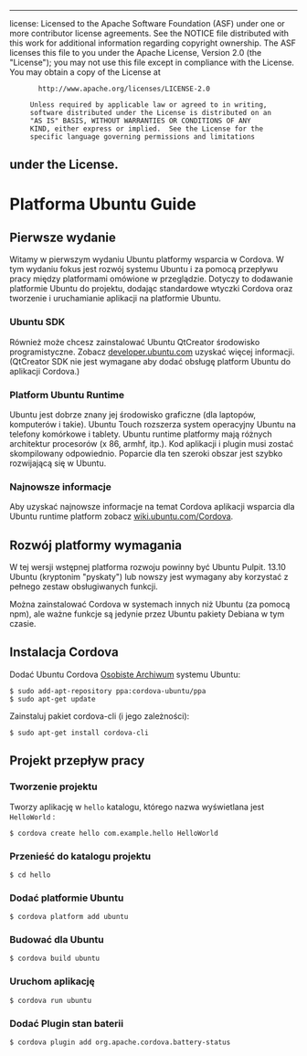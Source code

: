 * * *

license: Licensed to the Apache Software Foundation (ASF) under one or more contributor license agreements. See the NOTICE file distributed with this work for additional information regarding copyright ownership. The ASF licenses this file to you under the Apache License, Version 2.0 (the "License"); you may not use this file except in compliance with the License. You may obtain a copy of the License at

           http://www.apache.org/licenses/LICENSE-2.0
    
         Unless required by applicable law or agreed to in writing,
         software distributed under the License is distributed on an
         "AS IS" BASIS, WITHOUT WARRANTIES OR CONDITIONS OF ANY
         KIND, either express or implied.  See the License for the
         specific language governing permissions and limitations
    

## under the License.

# Platforma Ubuntu Guide

## Pierwsze wydanie

Witamy w pierwszym wydaniu Ubuntu platformy wsparcia w Cordova. W tym wydaniu fokus jest rozwój systemu Ubuntu i za pomocą przepływu pracy między platformami omówione w przeglądzie. Dotyczy to dodawanie platformie Ubuntu do projektu, dodając standardowe wtyczki Cordova oraz tworzenie i uruchamianie aplikacji na platformie Ubuntu.

### Ubuntu SDK

Również może chcesz zainstalować Ubuntu QtCreator środowisko programistyczne. Zobacz [developer.ubuntu.com][1] uzyskać więcej informacji. (QtCreator SDK nie jest wymagane aby dodać obsługę platform Ubuntu do aplikacji Cordova.)

 [1]: http://developer.ubuntu.com

### Platform Ubuntu Runtime

Ubuntu jest dobrze znany jej środowisko graficzne (dla laptopów, komputerów i takie). Ubuntu Touch rozszerza system operacyjny Ubuntu na telefony komórkowe i tablety. Ubuntu runtime platformy mają różnych architektur procesorów (x 86, armhf, itp.). Kod aplikacji i plugin musi zostać skompilowany odpowiednio. Poparcie dla ten szeroki obszar jest szybko rozwijającą się w Ubuntu.

### Najnowsze informacje

Aby uzyskać najnowsze informacje na temat Cordova aplikacji wsparcia dla Ubuntu runtime platform zobacz [wiki.ubuntu.com/Cordova][2].

 [2]: http://wiki.ubuntu.com/Cordova

## Rozwój platformy wymagania

W tej wersji wstępnej platforma rozwoju powinny być Ubuntu Pulpit. 13.10 Ubuntu (kryptonim "pyskaty") lub nowszy jest wymagany aby korzystać z pełnego zestaw obsługiwanych funkcji.

Można zainstalować Cordova w systemach innych niż Ubuntu (za pomocą npm), ale ważne funkcje są jedynie przez Ubuntu pakiety Debiana w tym czasie.

## Instalacja Cordova

Dodać Ubuntu Cordova [Osobiste Archiwum][3] systemu Ubuntu:

 [3]: https://launchpad.net/~cordova-ubuntu/+archive/ppa

    $ sudo add-apt-repository ppa:cordova-ubuntu/ppa
    $ sudo apt-get update
    

Zainstaluj pakiet cordova-cli (i jego zależności):

    $ sudo apt-get install cordova-cli
    

## Projekt przepływ pracy

### Tworzenie projektu

Tworzy aplikację w `hello` katalogu, którego nazwa wyświetlana jest `HelloWorld` :

    $ cordova create hello com.example.hello HelloWorld
    

### Przenieść do katalogu projektu

    $ cd hello
    

### Dodać platformie Ubuntu

    $ cordova platform add ubuntu
    

### Budować dla Ubuntu

    $ cordova build ubuntu
    

### Uruchom aplikację

    $ cordova run ubuntu
    

### Dodać Plugin stan baterii

    $ cordova plugin add org.apache.cordova.battery-status